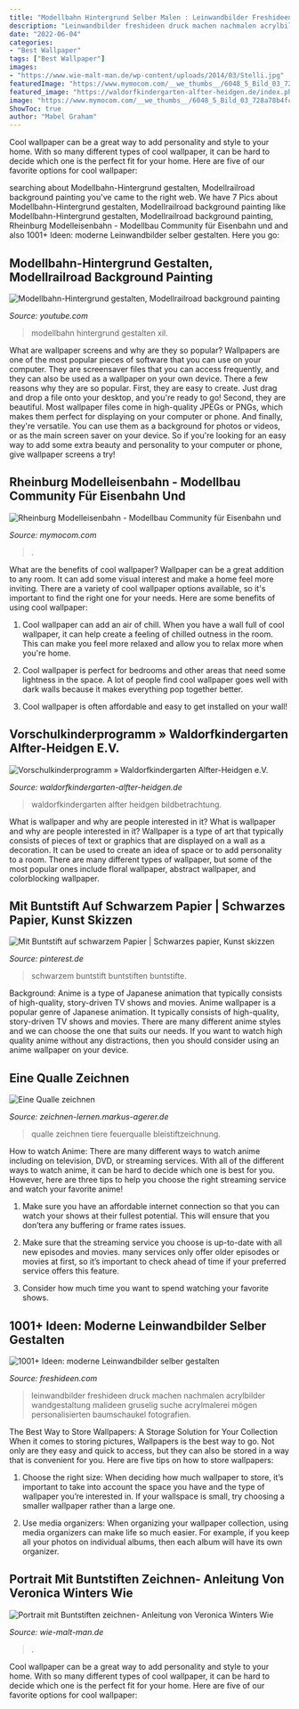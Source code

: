 ```yaml
---
title: "Modellbahn Hintergrund Selber Malen : Leinwandbilder Freshideen Druck Machen Nachmalen Acrylbilder Wandgestaltung Malideen Gruselig Suche Acrylmalerei Mögen Personalisierten Baumschaukel Fotografien"
description: "Leinwandbilder freshideen druck machen nachmalen acrylbilder wandgestaltung malideen gruselig suche acrylmalerei mögen personalisierten baumschaukel fotografien"
date: "2022-06-04"
categories:
- "Best Wallpaper"
tags: ["Best Wallpaper"]
images:
- "https://www.wie-malt-man.de/wp-content/uploads/2014/03/Stelli.jpg"
featuredImage: "https://www.mymocom.com/__we_thumbs__/6048_5_Bild_03_728a78b4fcc161c3c8595029218d7a9a_CIMG0049.jpg"
featured_image: "https://waldorfkindergarten-alfter-heidgen.de/index.php/assets/Waldorfkindergarten-Witterschlick/kindergarten-witterschlick-07.jpg"
image: "https://www.mymocom.com/__we_thumbs__/6048_5_Bild_03_728a78b4fcc161c3c8595029218d7a9a_CIMG0049.jpg"
ShowToc: true
author: "Mabel Graham"
---
```



Cool wallpaper can be a great way to add personality and style to your home. With so many different types of cool wallpaper, it can be hard to decide which one is the perfect fit for your home. Here are five of our favorite options for cool wallpaper: 

	

		
searching about Modellbahn-Hintergrund gestalten, Modellrailroad background painting you've came to the right web. We have 7 Pics about Modellbahn-Hintergrund gestalten, Modellrailroad background painting like Modellbahn-Hintergrund gestalten, Modellrailroad background painting, Rheinburg Modelleisenbahn - Modellbau Community für Eisenbahn und and also 1001+ Ideen: moderne Leinwandbilder selber gestalten. Here you go:
		
    
## Modellbahn-Hintergrund Gestalten, Modellrailroad Background Painting

<img loading=lazy src="http://i.ytimg.com/vi/xil_qWwaGiQ/maxresdefault.jpg" onerror="this.onerror=null;this.src='https://tse1.mm.bing.net/th?id=OIP.7gfkAb-CVpZgvI1gaRmbPwHaEK&amp;pid=15.1';" alt="Modellbahn-Hintergrund gestalten, Modellrailroad background painting">

_Source: youtube.com_

>modellbahn hintergrund gestalten xil. 

	

What are wallpaper screens and why are they so popular?
Wallpapers are one of the most popular pieces of software that you can use on your computer. They are screensaver files that you can access frequently, and they can also be used as a wallpaper on your own device. There a few reasons why they are so popular. First, they are easy to create. Just drag and drop a file onto your desktop, and you're ready to go! Second, they are beautiful. Most wallpaper files come in high-quality JPEGs or PNGs, which makes them perfect for displaying on your computer or phone. And finally, they're versatile. You can use them as a background for photos or videos, or as the main screen saver on your device. So if you're looking for an easy way to add some extra beauty and personality to your computer or phone, give wallpaper screens a try!

    
## Rheinburg Modelleisenbahn - Modellbau Community Für Eisenbahn Und

<img loading=lazy src="https://www.mymocom.com/__we_thumbs__/6048_5_Bild_03_728a78b4fcc161c3c8595029218d7a9a_CIMG0049.jpg" onerror="this.onerror=null;this.src='https://tse4.mm.bing.net/th?id=OIP.SocuUV6-wxxwRSM_M576YgHaFj&amp;pid=15.1';" alt="Rheinburg Modelleisenbahn - Modellbau Community für Eisenbahn und">

_Source: mymocom.com_

>. 

	

What are the benefits of cool wallpaper?
Wallpaper can be a great addition to any room. It can add some visual interest and make a home feel more inviting. There are a variety of cool wallpaper options available, so it's important to find the right one for your needs. Here are some benefits of using cool wallpaper: 
1. Cool wallpaper can add an air of chill. When you have a wall full of cool wallpaper, it can help create a feeling of chilled outness in the room. This can make you feel more relaxed and allow you to relax more when you're home. 

2. Cool wallpaper is perfect for bedrooms and other areas that need some lightness in the space. A lot of people find cool wallpaper goes well with dark walls because it makes everything pop together better. 

3. Cool wallpaper is often affordable and easy to get installed on your wall!

    
## Vorschulkinderprogramm » Waldorfkindergarten Alfter-Heidgen E.V.

<img loading=lazy src="https://waldorfkindergarten-alfter-heidgen.de/index.php/assets/Waldorfkindergarten-Witterschlick/kindergarten-witterschlick-07.jpg" onerror="this.onerror=null;this.src='https://tse3.mm.bing.net/th?id=OIP.kCKb9SVtePmYh1KwUudaCQHaE8&amp;pid=15.1';" alt="Vorschulkinderprogramm » Waldorfkindergarten Alfter-Heidgen e.V.">

_Source: waldorfkindergarten-alfter-heidgen.de_

>waldorfkindergarten alfter heidgen bildbetrachtung. 

	

What is wallpaper and why are people interested in it?
What is wallpaper and why are people interested in it?
Wallpaper is a type of art that typically consists of pieces of text or graphics that are displayed on a wall as a decoration. It can be used to create an idea of space or to add personality to a room. There are many different types of wallpaper, but some of the most popular ones include floral wallpaper, abstract wallpaper, and colorblocking wallpaper.

    
## Mit Buntstift Auf Schwarzem Papier | Schwarzes Papier, Kunst Skizzen

<img loading=lazy src="https://i.pinimg.com/736x/ad/89/6a/ad896addcb9088b865ab248c32217a4f--wolf.jpg" onerror="this.onerror=null;this.src='https://tse1.mm.bing.net/th?id=OIP.znJgxMRNUNhrGi_eoralBAHaIO&amp;pid=15.1';" alt="Mit Buntstift auf schwarzem Papier | Schwarzes papier, Kunst skizzen">

_Source: pinterest.de_

>schwarzem buntstift buntstiften buntstifte. 

	

Background: Anime is a type of Japanese animation that typically consists of high-quality, story-driven TV shows and movies.
Anime wallpaper is a popular genre of Japanese animation. It typically consists of high-quality, story-driven TV shows and movies. There are many different anime styles and we can choose the one that suits our needs. If you want to watch high quality anime without any distractions, then you should consider using an anime wallpaper on your device.

    
## Eine Qualle Zeichnen

<img loading=lazy src="http://zeichnen-lernen.markus-agerer.de/zeichnen-bilder/tiere/qualle-zeichnen-01b.jpg" onerror="this.onerror=null;this.src='https://tse3.mm.bing.net/th?id=OIP.UMo2q6KlSjIitZu467-okQHaMS&amp;pid=15.1';" alt="Eine Qualle zeichnen">

_Source: zeichnen-lernen.markus-agerer.de_

>qualle zeichnen tiere feuerqualle bleistiftzeichnung. 

	

How to watch Anime: There are many different ways to watch anime including on television, DVD, or streaming services.
With all of the different ways to watch anime, it can be hard to decide which one is best for you. However, here are three tips to help you choose the right streaming service and watch your favorite anime!
1. Make sure you have an affordable internet connection so that you can watch your shows at their fullest potential. This will ensure that you don’tera any buffering or frame rates issues.

2. Make sure that the streaming service you choose is up-to-date with all new episodes and movies. many services only offer older episodes or movies at first, so it’s important to check ahead of time if your preferred service offers this feature.

3. Consider how much time you want to spend watching your favorite shows.

    
## 1001+ Ideen: Moderne Leinwandbilder Selber Gestalten

<img loading=lazy src="https://freshideen.com/wp-content/uploads/2014/11/diy-leinwand-druck-mond-nacht.jpg" onerror="this.onerror=null;this.src='https://tse1.mm.bing.net/th?id=OIP.B6XGVau4Q2Qzuo_hTigfcQHaHi&amp;pid=15.1';" alt="1001+ Ideen: moderne Leinwandbilder selber gestalten">

_Source: freshideen.com_

>leinwandbilder freshideen druck machen nachmalen acrylbilder wandgestaltung malideen gruselig suche acrylmalerei mögen personalisierten baumschaukel fotografien. 

	

The Best Way to Store Wallpapers: A Storage Solution for Your Collection
When it comes to storing pictures, Wallpapers is the best way to go. Not only are they easy and quick to access, but they can also be stored in a way that is convenient for you. Here are five tips on how to store wallpapers:
1) Choose the right size: When deciding how much wallpaper to store, it’s important to take into account the space you have and the type of wallpaper you’re interested in. If your wallspace is small, try choosing a smaller wallpaper rather than a large one.

2) Use media organizers: When organizing your wallpaper collection, using media organizers can make life so much easier. For example, if you keep all your photos on individual albums, then each album will have its own organizer.

    
## Portrait Mit Buntstiften Zeichnen- Anleitung Von Veronica Winters Wie

<img loading=lazy src="https://www.wie-malt-man.de/wp-content/uploads/2014/03/Stelli.jpg" onerror="this.onerror=null;this.src='https://tse3.mm.bing.net/th?id=OIP.QAGdT1PFN73PEbNxIOKQjwHaFf&amp;pid=15.1';" alt="Portrait mit Buntstiften zeichnen- Anleitung von Veronica Winters Wie">

_Source: wie-malt-man.de_

>. 

	

Cool wallpaper can be a great way to add personality and style to your home. With so many different types of cool wallpaper, it can be hard to decide which one is the perfect fit for your home. Here are five of our favorite options for cool wallpaper: 

